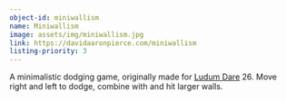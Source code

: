 ```yaml
---
object-id: miniwallism
name: Miniwallism
image: assets/img/miniwallism.jpg
link: https://davidaaronpierce.com/miniwallism
listing-priority: 3
---
```


A minimalistic dodging game, originally made for [Ludum Dare](http://ludumdare.com/) 26. Move right and left to dodge, combine with and hit larger walls.
